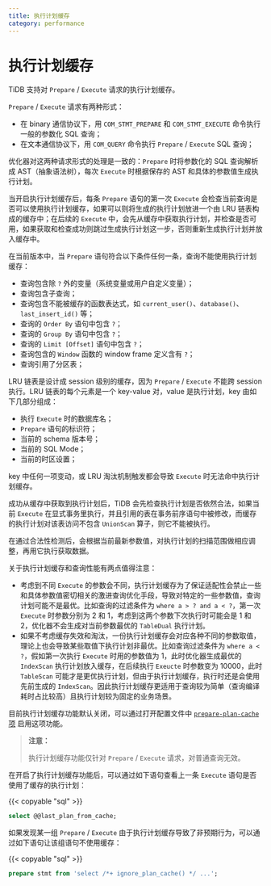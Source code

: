 ```yaml
---
title: 执行计划缓存
category: performance
---
```


# 执行计划缓存

TiDB 支持对 `Prepare` / `Execute` 请求的执行计划缓存。

`Prepare` / `Execute` 请求有两种形式：

- 在 binary 通信协议下，用 `COM_STMT_PREPARE` 和 `COM_STMT_EXECUTE` 命令执行一般的参数化 SQL 查询；
- 在文本通信协议下，用 `COM_QUERY` 命令执行 `Prepare` / `Execute` SQL 查询；

优化器对这两种请求形式的处理是一致的：`Prepare` 时将参数化的 SQL 查询解析成 AST（抽象语法树），每次 `Execute` 时根据保存的 AST 和具体的参数值生成执行计划。

当开启执行计划缓存后，每条 `Prepare` 语句的第一次 `Execute` 会检查当前查询是否可以使用执行计划缓存，如果可以则将生成的执行计划放进一个由 LRU 链表构成的缓存中；在后续的 `Execute` 中，会先从缓存中获取执行计划，并检查是否可用，如果获取和检查成功则跳过生成执行计划这一步，否则重新生成执行计划并放入缓存中。

在当前版本中，当 `Prepare` 语句符合以下条件任何一条，查询不能使用执行计划缓存：

- 查询包含除 `?` 外的变量（系统变量或用户自定义变量）；
- 查询包含子查询；
- 查询包含不能被缓存的函数表达式，如 `current_user()`、`database()`、`last_insert_id()` 等；
- 查询的 `Order By` 语句中包含 `?`；
- 查询的 `Group By` 语句中包含 `?`；
- 查询的 `Limit [Offset]` 语句中包含 `?`；
- 查询包含的 `Window` 函数的 window frame 定义含有 `?`；
- 查询引用了分区表；

LRU 链表是设计成 session 级别的缓存，因为 `Prepare` / `Execute` 不能跨 session 执行。LRU 链表的每个元素是一个 key-value 对，value 是执行计划，key 由如下几部分组成：

- 执行 `Execute` 时的数据库名；
- `Prepare` 语句的标识符；
- 当前的 schema 版本号；
- 当前的 SQL Mode；
- 当前的时区设置；

key 中任何一项变动，或 LRU 淘汰机制触发都会导致 `Execute` 时无法命中执行计划缓存。

成功从缓存中获取到执行计划后，TiDB 会先检查执行计划是否依然合法，如果当前 `Execute` 在显式事务里执行，并且引用的表在事务前序语句中被修改，而缓存的执行计划对该表访问不包含 `UnionScan` 算子，则它不能被执行。

在通过合法性检测后，会根据当前最新参数值，对执行计划的扫描范围做相应调整，再用它执行获取数据。

关于执行计划缓存和查询性能有两点值得注意：

- 考虑到不同 `Execute` 的参数会不同，执行计划缓存为了保证适配性会禁止一些和具体参数值密切相关的激进查询优化手段，导致对特定的一些参数值，查询计划可能不是最优。比如查询的过滤条件为 `where a > ? and a < ?`，第一次 `Execute` 时参数分别为 2 和 1，考虑到这两个参数下次执行时可能会是 1 和 2，优化器不会生成对当前参数最优的 `TableDual` 执行计划。
- 如果不考虑缓存失效和淘汰，一份执行计划缓存会对应各种不同的参数取值，理论上也会导致某些取值下执行计划非最优。比如查询过滤条件为 `where a < ?`，假如第一次执行 `Execute` 时用的参数值为 1，此时优化器生成最优的 `IndexScan` 执行计划放入缓存，在后续执行 `Exeucte` 时参数变为 10000，此时 `TableScan` 可能才是更优执行计划，但由于执行计划缓存，执行时还是会使用先前生成的 `IndexScan`。因此执行计划缓存更适用于查询较为简单（查询编译耗时占比较高）且执行计划较为固定的业务场景。

目前执行计划缓存功能默认关闭，可以通过打开配置文件中 [`prepare-plan-cache` 项](/tidb-configuration-file.md#prepared-plan-cache) 启用这项功能。

> **注意：**
>
> 执行计划缓存功能仅针对 `Prepare` / `Execute` 请求，对普通查询无效。

在开启了执行计划缓存功能后，可以通过如下语句查看上一条 `Execute` 语句是否使用了缓存的执行计划：

{{< copyable "sql" >}}

```sql
select @@last_plan_from_cache;
```

如果发现某一组 `Prepare` / `Execute` 由于执行计划缓存导致了非预期行为，可以通过如下语句让该组语句不使用缓存：

{{< copyable "sql" >}}

```sql
prepare stmt from 'select /*+ ignore_plan_cache() */ ...';
```
